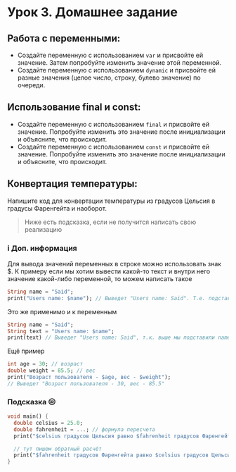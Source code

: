 # Урок 3. Домашнее задание
## Работа с переменными:

- Создайте переменную с использованием `var` и присвойте ей значение. Затем попробуйте изменить значение этой переменной.
- Создайте переменную с использованием `dynamic` и присвойте ей разные значения (целое число, строку, булево значение) по очереди.

## Использование final и const:

- Создайте переменную с использованием `final` и присвойте ей значение. Попробуйте изменить это значение после инициализации и объясните, что происходит.
- Создайте переменную с использованием `const` и присвойте ей значение. Попробуйте изменить это значение после инициализации и объясните, что происходит.

## Конвертация температуры:

Напишите код для конвертации температуры из градусов Цельсия в градусы Фаренгейта и наоборот.
> Ниже есть подсказка, если не получится написать свою реализацию

### ℹ️ Доп. информация
Для вывода значений переменных в строке можно использовать знак $. К примеру если мы хотим вывести какой-то текст и внутри него значение какой-либо переменной, то можем написать такое
```dart
String name = "Said";
print("Users name: $name"); // Выведет "Users name: Said". Т.е. подставит значение name в строку
```
Это же применимо и к переменным
```dart
String name = "Said";
String text = "Users name: $name";
print(text) // Выведет "Users name: Said", т.к. выше мы подставили name в строку text
```
Ещё пример
```dart
int age = 30; // возраст
double weight = 85.5; // вес
print("Возраст пользователя - $age, вес - $weight"); 
// Выведет "Возраст пользователя - 30, вес - 85.5"
```

### Подсказка 😒
```dart
void main() {
  double celsius = 25.0;
  double fahrenheit = ...; // формула пересчета
  print("$celsius градусов Цельсия равно $fahrenheit градусов Фаренгейта");

  // тут пишем обратный расчёт
  print("$fahrenheit градусов Фаренгейта равно $celsius градусов Цельсия");
}
```